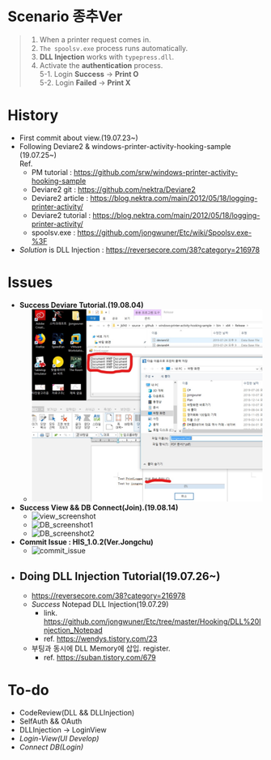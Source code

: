 # Scenario 종추Ver
> 1. When a printer request comes in.
> 2. `The spoolsv.exe` process runs automatically.
> 3. **DLL Injection** works with `typepress.dll`.
> 4. Activate the **authentication** process. <br>
> 5-1. Login **Success** -> **Print O**<br>
> 5-2. Login **Failed** -> **Print X**

# History
- First commit about view.(19.07.23~)
- Following Deviare2 & windows-printer-activity-hooking-sample (19.07.25~)<br>
  Ref. 
  - PM tutorial : https://github.com/srw/windows-printer-activity-hooking-sample<br>
  - Deviare2 git : https://github.com/nektra/Deviare2
  - Deviare2 article : https://blog.nektra.com/main/2012/05/18/logging-printer-activity/
  - Deviare2 tutorial : https://blog.nektra.com/main/2012/05/18/logging-printer-activity/
  - spoolsv.exe : https://github.com/jongwuner/Etc/wiki/Spoolsv.exe-%3F
- *Solution* is DLL Injection : https://reversecore.com/38?category=216978

# Issues
- **Success Deviare Tutorial.(19.08.04)** 
  - ![ex_screenshot](./img/Success_Deviare_LI1.jpg)  
- **Success View && DB Connect(Join).(19.08.14)**
  - ![view_screenshot](https://user-images.githubusercontent.com/16419202/63029837-373fd400-beec-11e9-97f4-472eb8f0cb23.png)
  - ![DB_screenshot1](https://user-images.githubusercontent.com/16419202/63029529-b1238d80-beeb-11e9-998e-af519b5f1119.png)
  - ![DB_screenshot2](https://user-images.githubusercontent.com/16419202/63029408-7b7ea480-beeb-11e9-93ea-b38e35b6d220.png)
- **Commit Issue : HIS_1.0.2(Ver.Jongchu)**
  - ![commit_issue](https://user-images.githubusercontent.com/16419202/62830365-a4cbd600-bc48-11e9-864e-5917755614e9.PNG)
- ## Doing DLL Injection Tutorial(19.07.26~)
  - https://reversecore.com/38?category=216978
  - *Success* Notepad DLL Injection(19.07.29) 
    - link. https://github.com/jongwuner/Etc/tree/master/Hooking/DLL%20Injection_Notepad
    - ref. https://wendys.tistory.com/23
  - 부팅과 동시에 DLL Memory에 삽입. register.
    - ref. https://suban.tistory.com/679

# To-do
- CodeReview(DLL && DLLInjection)
- SelfAuth && OAuth
- DLLInjection -> LoginView
- *Login-View(UI Develop)*
- *Connect DB(Login)*
